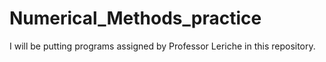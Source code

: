 # Numerical_Methods_practice
I will be putting programs assigned by Professor Leriche in this repository.
